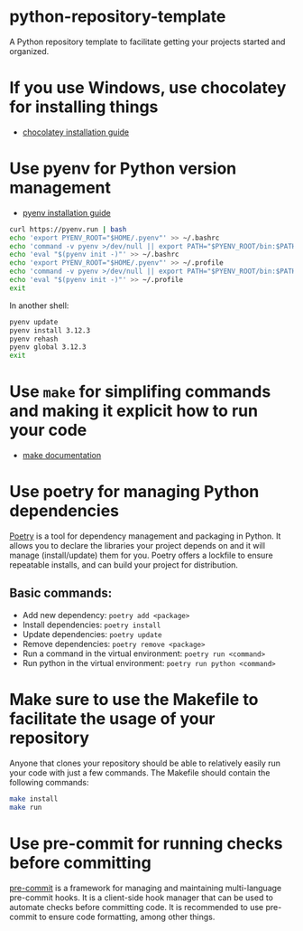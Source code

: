 # python-repository-template

A Python repository template to facilitate getting your projects started and organized.

# If you use Windows, use chocolatey for installing things

- [chocolatey installation guide](https://chocolatey.org/install)

# Use pyenv for Python version management

- [pyenv installation guide](https://github.com/pyenv/pyenv?tab=readme-ov-file#installation)

```bash
curl https://pyenv.run | bash
echo 'export PYENV_ROOT="$HOME/.pyenv"' >> ~/.bashrc
echo 'command -v pyenv >/dev/null || export PATH="$PYENV_ROOT/bin:$PATH"' >> ~/.bashrc
echo 'eval "$(pyenv init -)"' >> ~/.bashrc
echo 'export PYENV_ROOT="$HOME/.pyenv"' >> ~/.profile
echo 'command -v pyenv >/dev/null || export PATH="$PYENV_ROOT/bin:$PATH"' >> ~/.profile
echo 'eval "$(pyenv init -)"' >> ~/.profile
exit
```

In another shell:

```bash
pyenv update
pyenv install 3.12.3
pyenv rehash
pyenv global 3.12.3
exit
```

# Use `make` for simplifing commands and making it explicit how to run your code

- [make documentation](https://www.gnu.org/software/make/manual/make.html)

# Use poetry for managing Python dependencies

[Poetry](https://python-poetry.org/docs/basic-usage/) is a tool for dependency management and packaging in Python. It allows you to declare the libraries your project depends on and it will manage (install/update) them for you. Poetry offers a lockfile to ensure repeatable installs, and can build your project for distribution.

## Basic commands:

- Add new dependency: `poetry add <package>`
- Install dependencies: `poetry install`
- Update dependencies: `poetry update`
- Remove dependencies: `poetry remove <package>`
- Run a command in the virtual environment: `poetry run <command>`
- Run python in the virtual environment: `poetry run python <command>`

# Make sure to use the Makefile to facilitate the usage of your repository

Anyone that clones your repository should be able to relatively easily run your code with just a few commands. The Makefile should contain the following commands:

```bash
make install
make run
```

# Use pre-commit for running checks before committing

[pre-commit](https://pre-commit.com/) is a framework for managing and maintaining multi-language pre-commit hooks. It is a client-side hook manager that can be used to automate checks before committing code. It is recommended to use pre-commit to ensure code formatting, among other things.
